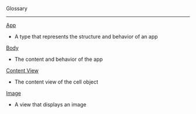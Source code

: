 Glossary
- - - -
[App](https://developer.apple.com/documentation/SwiftUI/App)
* A type that represents the structure and behavior of an app

[Body](https://developer.apple.com/documentation/SwiftUI/App/body-swift.property)
* The content and behavior of the app

[Content View](https://developer.apple.com/documentation/uikit/uitableviewcell/1623229-contentview)
* The content view of the cell object

[Image](https://developer.apple.com/documentation/swiftui/image)
* A view that displays an image
